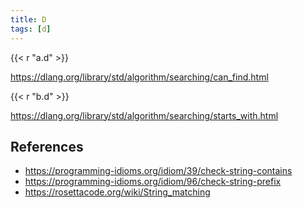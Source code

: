 ```yaml
---
title: D
tags: [d]
---
```


{{< r "a.d" >}}

<https://dlang.org/library/std/algorithm/searching/can_find.html>

{{< r "b.d" >}}

<https://dlang.org/library/std/algorithm/searching/starts_with.html>

## References

- <https://programming-idioms.org/idiom/39/check-string-contains>
- <https://programming-idioms.org/idiom/96/check-string-prefix>
- <https://rosettacode.org/wiki/String_matching>
